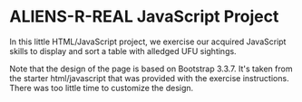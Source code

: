 # ALIENS-R-REAL JavaScript Project

In this little HTML/JavaScript project, we exercise our acquired
JavaScript skills to display and sort a table with alledged UFU
sightings.

Note that the design of the page is based on Bootstrap 3.3.7. It's
taken from the starter html/javascript that was provided with the
exercise instructions. There was too little time to customize the
design.

